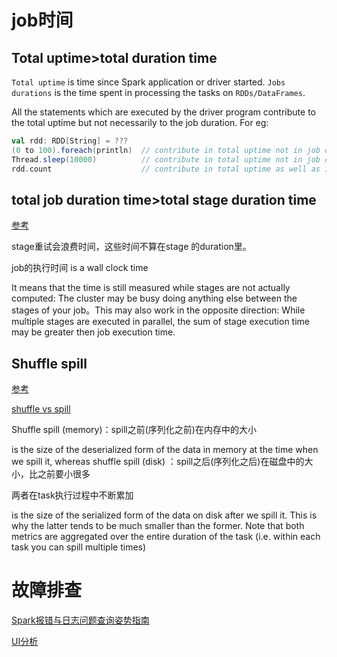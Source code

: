 # job时间

## Total uptime>total duration time

`Total uptime` is time since Spark application or driver started. `Jobs durations` is the time spent in processing the tasks on `RDDs/DataFrames`.

All the statements which are executed by the driver program contribute to the total uptime but not necessarily to the job duration. For eg:

```scala
val rdd: RDD[String] = ???
(0 to 100).foreach(println)  // contribute in total uptime not in job duration
Thread.sleep(10000)          // contribute in total uptime not in job duration
rdd.count                    // contribute in total uptime as well as in job duration
```

## total job  duration time>total stage duration time

[参考](https://stackoverflow.com/questions/40466265/spark-why-the-spark-job-duration-is-not-equal-to-the-sum-of-each-stage-duratio)

stage重试会浪费时间，这些时间不算在stage 的duration里。

job的执行时间 is a wall clock time

It means that the time is still measured while stages are not actually computed: The cluster may be busy doing anything else between the stages of your job。This may also work in the opposite direction: While multiple stages are executed in parallel, the sum of stage execution time may be greater then job execution time.

## Shuffle spill

[参考](https://community.cloudera.com/t5/Support-Questions/Spark-shuffle-spill-Memory/td-p/186859)

[shuffle vs spill](https://xuechendi.github.io/2019/04/15/Spark-Shuffle-and-Spill-Explained)

Shuffle spill (memory)：spill之前(序列化之前)在内存中的大小

 is the size of the deserialized form of the data in memory at the time when we spill it, whereas shuffle spill (disk) ：spill之后(序列化之后)在磁盘中的大小，比之前要小很多

两者在task执行过程中不断累加

is the size of the serialized form of the data on disk after we spill it. This is why the latter tends to be much smaller than the former. Note that both metrics are aggregated over the entire duration of the task (i.e. within each task you can spill multiple times)

# 故障排查

[Spark报错与日志问题查询姿势指南](Spark报错与日志问题查询姿势指南)

[UI分析](https://xiaomi.f.mioffice.cn/docs/dock48t38NuarkrNLW3J27F1H2c)


